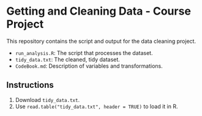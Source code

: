 # Getting and Cleaning Data - Course Project
This repository contains the script and output for the data cleaning project.

- `run_analysis.R`: The script that processes the dataset.
- `tidy_data.txt`: The cleaned, tidy dataset.
- `CodeBook.md`: Description of variables and transformations.

## Instructions
1. Download `tidy_data.txt`.
2. Use `read.table("tidy_data.txt", header = TRUE)` to load it in R.
